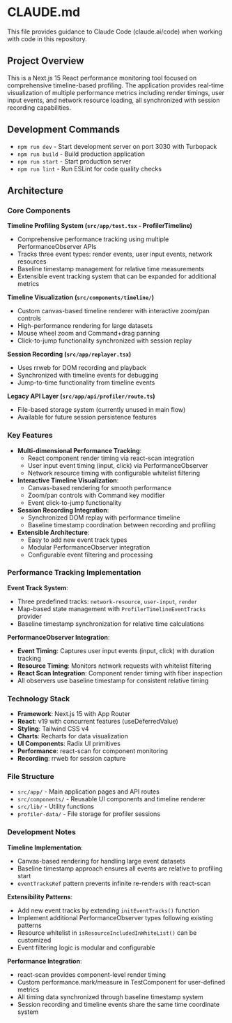 # CLAUDE.md

This file provides guidance to Claude Code (claude.ai/code) when working with code in this repository.

## Project Overview

This is a Next.js 15 React performance monitoring tool focused on comprehensive timeline-based profiling. The application provides real-time visualization of multiple performance metrics including render timings, user input events, and network resource loading, all synchronized with session recording capabilities.

## Development Commands

- `npm run dev` - Start development server on port 3030 with Turbopack
- `npm run build` - Build production application
- `npm run start` - Start production server
- `npm run lint` - Run ESLint for code quality checks

## Architecture

### Core Components

**Timeline Profiling System (`src/app/test.tsx` - ProfilerTimeline)**
- Comprehensive performance tracking using multiple PerformanceObserver APIs
- Tracks three event types: render events, user input events, network resources
- Baseline timestamp management for relative time measurements
- Extensible event tracking system that can be expanded for additional metrics

**Timeline Visualization (`src/components/timeline/`)**
- Custom canvas-based timeline renderer with interactive zoom/pan controls
- High-performance rendering for large datasets
- Mouse wheel zoom and Command+drag panning
- Click-to-jump functionality synchronized with session replay

**Session Recording (`src/app/replayer.tsx`)**
- Uses rrweb for DOM recording and playback
- Synchronized with timeline events for debugging
- Jump-to-time functionality from timeline events

**Legacy API Layer (`src/app/api/profiler/route.ts`)**
- File-based storage system (currently unused in main flow)
- Available for future session persistence features

### Key Features

- **Multi-dimensional Performance Tracking**:
  - React component render timing via react-scan integration
  - User input event timing (input, click) via PerformanceObserver
  - Network resource timing with configurable whitelist filtering
- **Interactive Timeline Visualization**:
  - Canvas-based rendering for smooth performance
  - Zoom/pan controls with Command key modifier
  - Event click-to-jump functionality
- **Session Recording Integration**:
  - Synchronized DOM replay with performance timeline
  - Baseline timestamp coordination between recording and profiling
- **Extensible Architecture**:
  - Easy to add new event track types
  - Modular PerformanceObserver integration
  - Configurable event filtering and processing

### Performance Tracking Implementation

**Event Track System**:
- Three predefined tracks: `network-resource`, `user-input`, `render`
- Map-based state management with `ProfilerTimelineEventTracks` provider
- Baseline timestamp synchronization for relative time calculations

**PerformanceObserver Integration**:
- **Event Timing**: Captures user input events (input, click) with duration tracking
- **Resource Timing**: Monitors network requests with whitelist filtering
- **React Scan Integration**: Component render timing with fiber inspection
- All observers use baseline timestamp for consistent relative timing

### Technology Stack

- **Framework**: Next.js 15 with App Router
- **React**: v19 with concurrent features (useDeferredValue)
- **Styling**: Tailwind CSS v4
- **Charts**: Recharts for data visualization
- **UI Components**: Radix UI primitives
- **Performance**: react-scan for component monitoring
- **Recording**: rrweb for session capture

### File Structure

- `src/app/` - Main application pages and API routes
- `src/components/` - Reusable UI components and timeline renderer
- `src/lib/` - Utility functions
- `profiler-data/` - File storage for profiler sessions

### Development Notes

**Timeline Implementation**:
- Canvas-based rendering for handling large event datasets
- Baseline timestamp approach ensures all events are relative to profiling start
- `eventTracksRef` pattern prevents infinite re-renders with react-scan

**Extensibility Patterns**:
- Add new event tracks by extending `initEventTracks()` function
- Implement additional PerformanceObserver types following existing patterns
- Resource whitelist in `isResourceIncludedInWhiteList()` can be customized
- Event filtering logic is modular and configurable

**Performance Integration**:
- react-scan provides component-level render timing
- Custom performance.mark/measure in TestComponent for user-defined metrics
- All timing data synchronized through baseline timestamp system
- Session recording and timeline events share the same time coordinate system